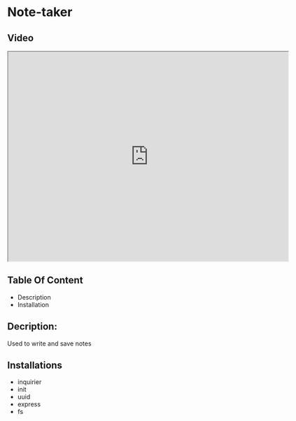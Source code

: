 # Note-taker

## Video
<iframe src="https://drive.google.com/file/d/1280IWe49Hqn72oXYUG-_VbwNzqazRj1X/preview" width="640" height="480"></iframe>


## Table Of Content
* Description
* Installation


## Decription:
Used to write and save notes

## Installations
* inquirier
* init
* uuid
* express
* fs
